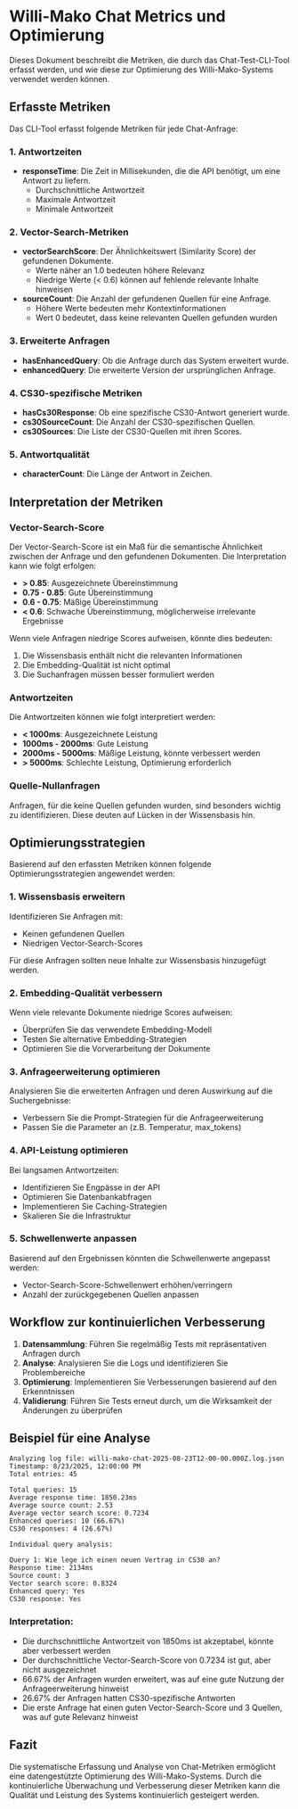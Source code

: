 # Willi-Mako Chat Metrics und Optimierung

Dieses Dokument beschreibt die Metriken, die durch das Chat-Test-CLI-Tool erfasst werden, und wie diese zur Optimierung des Willi-Mako-Systems verwendet werden können.

## Erfasste Metriken

Das CLI-Tool erfasst folgende Metriken für jede Chat-Anfrage:

### 1. Antwortzeiten

- **responseTime**: Die Zeit in Millisekunden, die die API benötigt, um eine Antwort zu liefern.
  - Durchschnittliche Antwortzeit
  - Maximale Antwortzeit
  - Minimale Antwortzeit

### 2. Vector-Search-Metriken

- **vectorSearchScore**: Der Ähnlichkeitswert (Similarity Score) der gefundenen Dokumente.
  - Werte näher an 1.0 bedeuten höhere Relevanz
  - Niedrige Werte (< 0.6) können auf fehlende relevante Inhalte hinweisen
- **sourceCount**: Die Anzahl der gefundenen Quellen für eine Anfrage.
  - Höhere Werte bedeuten mehr Kontextinformationen
  - Wert 0 bedeutet, dass keine relevanten Quellen gefunden wurden

### 3. Erweiterte Anfragen

- **hasEnhancedQuery**: Ob die Anfrage durch das System erweitert wurde.
- **enhancedQuery**: Die erweiterte Version der ursprünglichen Anfrage.

### 4. CS30-spezifische Metriken

- **hasCs30Response**: Ob eine spezifische CS30-Antwort generiert wurde.
- **cs30SourceCount**: Die Anzahl der CS30-spezifischen Quellen.
- **cs30Sources**: Die Liste der CS30-Quellen mit ihren Scores.

### 5. Antwortqualität

- **characterCount**: Die Länge der Antwort in Zeichen.

## Interpretation der Metriken

### Vector-Search-Score

Der Vector-Search-Score ist ein Maß für die semantische Ähnlichkeit zwischen der Anfrage und den gefundenen Dokumenten. Die Interpretation kann wie folgt erfolgen:

- **> 0.85**: Ausgezeichnete Übereinstimmung
- **0.75 - 0.85**: Gute Übereinstimmung
- **0.6 - 0.75**: Mäßige Übereinstimmung
- **< 0.6**: Schwache Übereinstimmung, möglicherweise irrelevante Ergebnisse

Wenn viele Anfragen niedrige Scores aufweisen, könnte dies bedeuten:

1. Die Wissensbasis enthält nicht die relevanten Informationen
2. Die Embedding-Qualität ist nicht optimal
3. Die Suchanfragen müssen besser formuliert werden

### Antwortzeiten

Die Antwortzeiten können wie folgt interpretiert werden:

- **< 1000ms**: Ausgezeichnete Leistung
- **1000ms - 2000ms**: Gute Leistung
- **2000ms - 5000ms**: Mäßige Leistung, könnte verbessert werden
- **> 5000ms**: Schlechte Leistung, Optimierung erforderlich

### Quelle-Nullanfragen

Anfragen, für die keine Quellen gefunden wurden, sind besonders wichtig zu identifizieren. Diese deuten auf Lücken in der Wissensbasis hin.

## Optimierungsstrategien

Basierend auf den erfassten Metriken können folgende Optimierungsstrategien angewendet werden:

### 1. Wissensbasis erweitern

Identifizieren Sie Anfragen mit:
- Keinen gefundenen Quellen
- Niedrigen Vector-Search-Scores

Für diese Anfragen sollten neue Inhalte zur Wissensbasis hinzugefügt werden.

### 2. Embedding-Qualität verbessern

Wenn viele relevante Dokumente niedrige Scores aufweisen:
- Überprüfen Sie das verwendete Embedding-Modell
- Testen Sie alternative Embedding-Strategien
- Optimieren Sie die Vorverarbeitung der Dokumente

### 3. Anfrageerweiterung optimieren

Analysieren Sie die erweiterten Anfragen und deren Auswirkung auf die Suchergebnisse:
- Verbessern Sie die Prompt-Strategien für die Anfrageerweiterung
- Passen Sie die Parameter an (z.B. Temperatur, max_tokens)

### 4. API-Leistung optimieren

Bei langsamen Antwortzeiten:
- Identifizieren Sie Engpässe in der API
- Optimieren Sie Datenbankabfragen
- Implementieren Sie Caching-Strategien
- Skalieren Sie die Infrastruktur

### 5. Schwellenwerte anpassen

Basierend auf den Ergebnissen könnten die Schwellenwerte angepasst werden:
- Vector-Search-Score-Schwellenwert erhöhen/verringern
- Anzahl der zurückgegebenen Quellen anpassen

## Workflow zur kontinuierlichen Verbesserung

1. **Datensammlung**: Führen Sie regelmäßig Tests mit repräsentativen Anfragen durch
2. **Analyse**: Analysieren Sie die Logs und identifizieren Sie Problembereiche
3. **Optimierung**: Implementieren Sie Verbesserungen basierend auf den Erkenntnissen
4. **Validierung**: Führen Sie Tests erneut durch, um die Wirksamkeit der Änderungen zu überprüfen

## Beispiel für eine Analyse

```
Analyzing log file: willi-mako-chat-2025-08-23T12-00-00.000Z.log.json
Timestamp: 8/23/2025, 12:00:00 PM
Total entries: 45

Total queries: 15
Average response time: 1850.23ms
Average source count: 2.53
Average vector search score: 0.7234
Enhanced queries: 10 (66.67%)
CS30 responses: 4 (26.67%)

Individual query analysis:

Query 1: Wie lege ich einen neuen Vertrag in CS30 an?
Response time: 2134ms
Source count: 3
Vector search score: 0.8324
Enhanced query: Yes
CS30 response: Yes
```

### Interpretation:

- Die durchschnittliche Antwortzeit von 1850ms ist akzeptabel, könnte aber verbessert werden
- Der durchschnittliche Vector-Search-Score von 0.7234 ist gut, aber nicht ausgezeichnet
- 66.67% der Anfragen wurden erweitert, was auf eine gute Nutzung der Anfrageerweiterung hinweist
- 26.67% der Anfragen hatten CS30-spezifische Antworten
- Die erste Anfrage hat einen guten Vector-Search-Score und 3 Quellen, was auf gute Relevanz hinweist

## Fazit

Die systematische Erfassung und Analyse von Chat-Metriken ermöglicht eine datengestützte Optimierung des Willi-Mako-Systems. Durch die kontinuierliche Überwachung und Verbesserung dieser Metriken kann die Qualität und Leistung des Systems kontinuierlich gesteigert werden.
